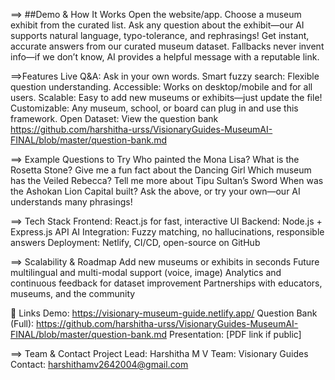 ==> ##Demo & How It Works
Open the website/app.
Choose a museum exhibit from the curated list.
Ask any question about the exhibit—our AI supports natural language, typo-tolerance, and rephrasings!
Get instant, accurate answers from our curated museum dataset.
Fallbacks never invent info—if we don’t know, AI provides a helpful message with a reputable link.

==>Features
Live Q&A: Ask in your own words.
Smart fuzzy search: Flexible question understanding.
Accessible: Works on desktop/mobile and for all users.
Scalable: Easy to add new museums or exhibits—just update the file!
Customizable: Any museum, school, or board can plug in and use this framework.
Open Dataset: View the question bank   https://github.com/harshitha-urss/VisionaryGuides-MuseumAI-FINAL/blob/master/question-bank.md

==> Example Questions to Try
Who painted the Mona Lisa?
What is the Rosetta Stone?
Give me a fun fact about the Dancing Girl
Which museum has the Veiled Rebecca?
Tell me more about Tipu Sultan’s Sword
When was the Ashokan Lion Capital built?
Ask the above, or try your own—our AI understands many phrasings!

==> Tech Stack
Frontend: React.js for fast, interactive UI
Backend: Node.js + Express.js API
AI Integration: Fuzzy matching, no hallucinations, responsible answers
Deployment: Netlify, CI/CD, open-source on GitHub

==> Scalability & Roadmap
Add new museums or exhibits in seconds
Future multilingual and multi-modal support (voice, image)
Analytics and continuous feedback for dataset improvement
Partnerships with educators, museums, and the community

🔗 Links
Demo: https://visionary-museum-guide.netlify.app/
Question Bank (Full): https://github.com/harshitha-urss/VisionaryGuides-MuseumAI-FINAL/blob/master/question-bank.md
Presentation: [PDF link if public]

==> Team & Contact
Project Lead: Harshitha M V
Team: Visionary Guides
Contact: harshithamv2642004@gmail.com
